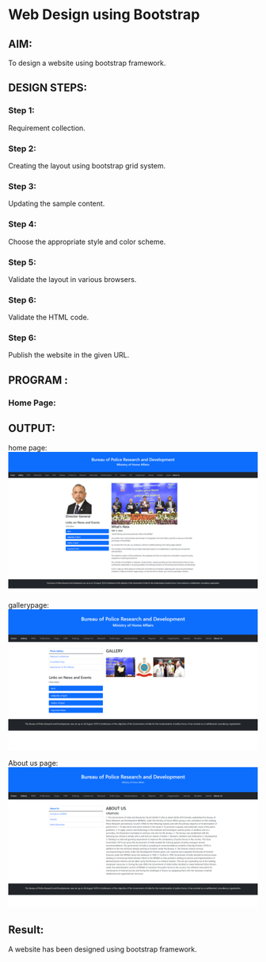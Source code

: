 # Web Design using Bootstrap 

## AIM:
To design a website using bootstrap framework.

## DESIGN STEPS:

### Step 1:

Requirement collection.

### Step 2:

Creating the layout using bootstrap grid system.

### Step 3:

Updating the sample content.

### Step 4:

Choose the appropriate style and color scheme.

### Step 5:

Validate the layout in various browsers.

### Step 6:

Validate the HTML code.

### Step 6:

Publish the website in the given URL.

## PROGRAM :
### Home Page:


## OUTPUT:
home page:
![HP](hp1.png)

gallerypage:
![GP](p1.png)

About us page:
![AU](u1.png)

## Result:

A website has been designed using bootstrap framework.
